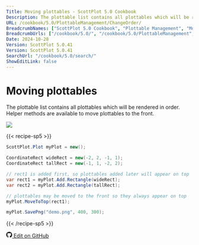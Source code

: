 ```yaml
---
Title: Moving plottables - ScottPlot 5.0 Cookbook
Description: The plottable list contains all plottables which will be rendered in order. Helper methods are available to move plottables to the front.
URL: /cookbook/5.0/PlottableManagement/ChangeOrder/
BreadcrumbNames: ["ScottPlot 5.0 Cookbook", "Plottable Management", "Moving plottables"]
BreadcrumbUrls: ["/cookbook/5.0/", "/cookbook/5.0/PlottableManagement", "/cookbook/5.0/PlottableManagement/ChangeOrder"]
Date: 2024-10-28
Version: ScottPlot 5.0.41
Version: ScottPlot 5.0.41
SearchUrl: "/cookbook/5.0/search/"
ShowEditLink: false
---
```


# Moving plottables


The plottable list contains all plottables which will be rendered in order. Helper methods are available to move plottables to the front.

[![](/cookbook/5.0/images/ChangeOrder.png?241027220842)](/cookbook/5.0/images/ChangeOrder.png?241027220842)

{{< recipe-sp5 >}}

```cs
ScottPlot.Plot myPlot = new();

CoordinateRect wideRect = new(-2, 2, -1, 1);
CoordinateRect tallRect = new(-1, 1, -2, 2);

// rect1 is added first, so plottables added later will appear on top
var rect1 = myPlot.Add.Rectangle(wideRect);
var rect2 = myPlot.Add.Rectangle(tallRect);

// plottables may be moved to the front so they always appear on top
myPlot.MoveToTop(rect1);

myPlot.SavePng("demo.png", 400, 300);

```

{{< /recipe-sp5 >}}

<a href='https://github.com/ScottPlot/ScottPlot/blob/main/src/ScottPlot5/ScottPlot5%20Cookbook/Recipes/General/PlottableManagement.cs'><svg xmlns="http://www.w3.org/2000/svg" width="16" height="16" fill="currentColor" class="mb-1 bi bi-github" viewBox="0 0 16 16">
  <path d="M8 0C3.58 0 0 3.58 0 8c0 3.54 2.29 6.53 5.47 7.59.4.07.55-.17.55-.38 0-.19-.01-.82-.01-1.49-2.01.37-2.53-.49-2.69-.94-.09-.23-.48-.94-.82-1.13-.28-.15-.68-.52-.01-.53.63-.01 1.08.58 1.23.82.72 1.21 1.87.87 2.33.66.07-.52.28-.87.51-1.07-1.78-.2-3.64-.89-3.64-3.95 0-.87.31-1.59.82-2.15-.08-.2-.36-1.02.08-2.12 0 0 .67-.21 2.2.82.64-.18 1.32-.27 2-.27s1.36.09 2 .27c1.53-1.04 2.2-.82 2.2-.82.44 1.1.16 1.92.08 2.12.51.56.82 1.27.82 2.15 0 3.07-1.87 3.75-3.65 3.95.29.25.54.73.54 1.48 0 1.07-.01 1.93-.01 2.2 0 .21.15.46.55.38A8.01 8.01 0 0 0 16 8c0-4.42-3.58-8-8-8"/>
</svg> Edit on GitHub</a>

